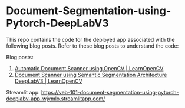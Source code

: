 # Document-Segmentation-using-Pytorch-DeepLabV3

This repo contains the code for the deployed app associated with the following blog posts. Refer to these blog posts to understand the code: 

Blog posts: 

 1. [Automatic Document Scanner using OpenCV | LearnOpenCV](https://learnopencv.com/automatic-document-scanner-using-opencv/)
 2. [Document Scanner using Semantic Segmentation Architecture DeepLabV3 | LearnOpenCV](https://learnopencv.com/deep-learning-based-document-segmentation-using-semantic-segmentation-deeplabv3-on-custom-dataset/)
 

Streamlit app: https://veb-101-document-segmentation-using-pytorch-deeplabv-app-wjymlo.streamlitapp.com/
